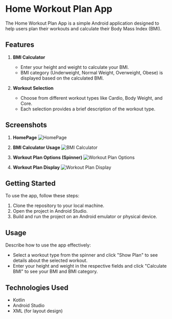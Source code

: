# Home Workout Plan App

The Home Workout Plan App is a simple Android application designed to help users plan their workouts and calculate their Body Mass Index (BMI).

## Features

1. **BMI Calculator**
   - Enter your height and weight to calculate your BMI.
   - BMI category (Underweight, Normal Weight, Overweight, Obese) is displayed based on the calculated BMI.

2. **Workout Selection**
   - Choose from different workout types like Cardio, Body Weight, and Core.
   - Each selection provides a brief description of the workout type.

## Screenshots

1. **HomePage**
   ![HomePage](https://github.com/user-attachments/assets/e94feb24-e93b-4c3d-b60e-14c766852963?s=100)

2. **BMI Calculator Usage**
   ![BMI Calculator](https://github.com/user-attachments/assets/68ced56b-1c08-4dc4-8e08-20f81e314feb?s=100)

3. **Workout Plan Options (Spinner)**
   ![Workout Plan Options](https://github.com/user-attachments/assets/931a8012-1f38-4ebb-823e-90287c1dd568?s=100)

4. **Workout Plan Display**
   ![Workout Plan Display](https://github.com/user-attachments/assets/8cad9ffb-a3e7-4fdc-8640-c13489f7bc36?s=100)

## Getting Started

To use the app, follow these steps:
1. Clone the repository to your local machine.
2. Open the project in Android Studio.
3. Build and run the project on an Android emulator or physical device.

## Usage

Describe how to use the app effectively:
- Select a workout type from the spinner and click "Show Plan" to see details about the selected workout.
- Enter your height and weight in the respective fields and click "Calculate BMI" to see your BMI and BMI category.

## Technologies Used

- Kotlin
- Android Studio
- XML (for layout design)
